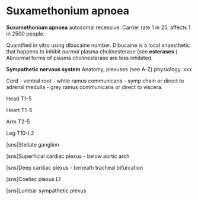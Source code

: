 # Suxamethonium apnoea

**Suxamethonium apnoea** autosomal recessive. Carrier rate 1 in 25,
affects 1 in 2500 people.

Quantified in vitro using dibucaine number. Dibucaine is a local
anaesthetic that happens to inhibit *normal* plasma cholinesterase (see
**esterases** ). Abnormal forms of plasma cholinesterase are less
inhibited.

**Sympathetic nervous system** Anatomy, plexuses (see A-Z) physiology.
xxx

Cord - ventral root - white ramus communicans - symp chain or direct to
adrenal medulla - grey ramus communicans or direct to viscera.

Head T1-5

Heart T1-5

Arm T2-5

Leg T10-L2

\[sns\]Stellate ganglion

\[sns\]Superficial cardiac plexus - below aortic arch

\[sns\]Deep cardiac plexus - beneath tracheal bifurcation

\[sns\]Coeliac plexus L1

\[sns\]Lumbar sympathetic plexus
